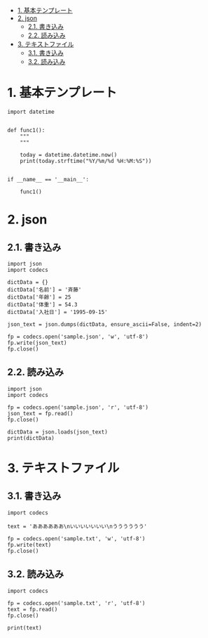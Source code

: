
<!-- TOC -->

- [1. 基本テンプレート](#1-%E5%9F%BA%E6%9C%AC%E3%83%86%E3%83%B3%E3%83%97%E3%83%AC%E3%83%BC%E3%83%88)
- [2. json](#2-json)
    - [2.1. 書き込み](#21-%E6%9B%B8%E3%81%8D%E8%BE%BC%E3%81%BF)
    - [2.2. 読み込み](#22-%E8%AA%AD%E3%81%BF%E8%BE%BC%E3%81%BF)
- [3. テキストファイル](#3-%E3%83%86%E3%82%AD%E3%82%B9%E3%83%88%E3%83%95%E3%82%A1%E3%82%A4%E3%83%AB)
    - [3.1. 書き込み](#31-%E6%9B%B8%E3%81%8D%E8%BE%BC%E3%81%BF)
    - [3.2. 読み込み](#32-%E8%AA%AD%E3%81%BF%E8%BE%BC%E3%81%BF)

<!-- /TOC -->

# 1. 基本テンプレート
<a id="markdown-%E5%9F%BA%E6%9C%AC%E3%83%86%E3%83%B3%E3%83%97%E3%83%AC%E3%83%BC%E3%83%88" name="%E5%9F%BA%E6%9C%AC%E3%83%86%E3%83%B3%E3%83%97%E3%83%AC%E3%83%BC%E3%83%88"></a>





```
import datetime


def func1():
    """
    """

    today = datetime.datetime.now()
    print(today.strftime("%Y/%m/%d %H:%M:%S"))


if __name__ == '__main__':

    func1()
```


# 2. json
<a id="markdown-json" name="json"></a>

## 2.1. 書き込み
<a id="markdown-%E6%9B%B8%E3%81%8D%E8%BE%BC%E3%81%BF" name="%E6%9B%B8%E3%81%8D%E8%BE%BC%E3%81%BF"></a>

```
import json
import codecs

dictData = {}
dictData['名前'] = '斉藤'
dictData['年齢'] = 25
dictData['体重'] = 54.3
dictData['入社日'] = '1995-09-15'

json_text = json.dumps(dictData, ensure_ascii=False, indent=2)

fp = codecs.open('sample.json', 'w', 'utf-8')
fp.write(json_text)
fp.close()
```


## 2.2. 読み込み
<a id="markdown-%E8%AA%AD%E3%81%BF%E8%BE%BC%E3%81%BF" name="%E8%AA%AD%E3%81%BF%E8%BE%BC%E3%81%BF"></a>

```
import json
import codecs

fp = codecs.open('sample.json', 'r', 'utf-8')
json_text = fp.read()
fp.close()

dictData = json.loads(json_text)
print(dictData)
```



# 3. テキストファイル
<a id="markdown-%E3%83%86%E3%82%AD%E3%82%B9%E3%83%88%E3%83%95%E3%82%A1%E3%82%A4%E3%83%AB" name="%E3%83%86%E3%82%AD%E3%82%B9%E3%83%88%E3%83%95%E3%82%A1%E3%82%A4%E3%83%AB"></a>

## 3.1. 書き込み
<a id="markdown-%E6%9B%B8%E3%81%8D%E8%BE%BC%E3%81%BF" name="%E6%9B%B8%E3%81%8D%E8%BE%BC%E3%81%BF"></a>

```
import codecs

text = 'ああああああ\nいいいいいいい\nうううううう'

fp = codecs.open('sample.txt', 'w', 'utf-8')
fp.write(text)
fp.close()
```


## 3.2. 読み込み
<a id="markdown-%E8%AA%AD%E3%81%BF%E8%BE%BC%E3%81%BF" name="%E8%AA%AD%E3%81%BF%E8%BE%BC%E3%81%BF"></a>

```
import codecs

fp = codecs.open('sample.txt', 'r', 'utf-8')
text = fp.read()
fp.close()

print(text)
```